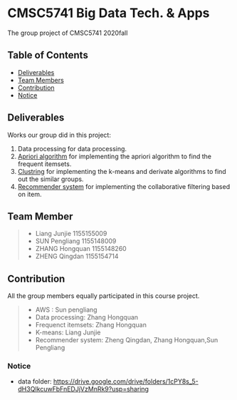 # CMSC5741 Big Data Tech. & Apps

The group project of CMSC5741 2020fall

## Table of Contents

- [Deliverables](#deliverables)
- [Team Members](#team-members)
- [Contribution](#contribution)
- [Notice](#notice)

## Deliverables

Works our group did in this project:

1. Data processing for data processing.
2. [Apriori algorithm](https://github.com/Dopeeee/Datamining2020/tree/main/Margin_Perceptron_Java) for implementing the apriori algorithm to find the frequent itemsets.
3. [Clustring](https://github.com/Dopeeee/Datamining2020/tree/main/Decision%20Tree%20Python) for implementing the k-means and derivate algorithms to find out the similar groups.
4. [Recommender system](https://github.com/Dopeeee/Datamining2020/tree/main/data) for implementing the  collaborative filtering based on item.

## Team Member

> - Liang Junjie 1155155009
> - SUN Pengliang 1155148009 
> - ZHANG Hongquan 1155148260
> - ZHENG Qingdan 1155154714

## Contribution

All the group members equally participated in this course project.  

> - AWS : Sun pengliang  
> - Data processing: Zhang Hongquan 
> - Frequenct itemsets: Zhang Hongquan
> - K-means: Liang Junjie
> - Recommender system: Zheng Qingdan, Zhang Hongquan,Sun Pengliang

### Notice

- data folder: https://drive.google.com/drive/folders/1cPY8s_5-dH3QIkcuwFbFnEDJjVzMnRk9?usp=sharing

